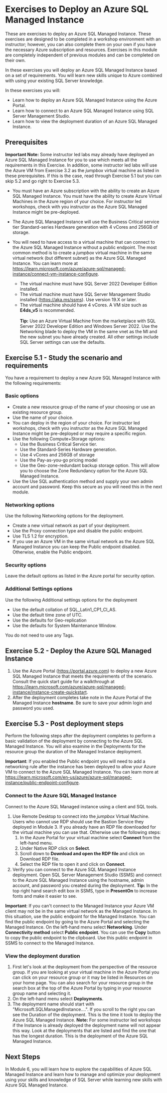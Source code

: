 # Exercises to Deploy an Azure SQL Managed Instance

These are exercises to deploy an Azure SQL Managed Instance. These exercises are designed to be completed in a workshop environment with an instructor; however, you can also complete them on your own if you have the necessary Azure subscription and resources. Exercises in this module are completely independent of previous modules and can be completed on their own.

In these exercises you will deploy an Azure SQL Managed Instance based on a set of requirements. You will learn new skills unique to Azure combined with using your existing SQL Server knowledge.

In these exercises you will:

- Learn how to deploy an Azure SQL Managed Instance using the Azure Portal.
- Learn how to connect to an Azure SQL Managed Instance using SQL Server Management Studio.
- Learn how to view the deployment duration of an Azure SQL Managed Instance.

## Prerequisites

**Important Note:** Some instructor led labs may already have deployed an Azure SQL Managed Instance for you to use which meets all the requirements in this Exercise. In addition, some instructor led labs will use the Azure VM from Exercise 3.2 as the *jumpbox* virtual machine as listed in these prerequisites. If this is the case, read through Exercise 5.1 but you can skip 5.2 and go right to Exercise 5.3.

- You must have an Azure subscription with the ability to create an Azure SQL Managed Instance. You must have the ability to create Azure Virtual Machines in the Azure region of your choice. For instructor led workshops, check with you instructor as the Azure SQL Managed Instance might be pre-deployed.
- The Azure SQL Managed Instance will use the Business Critical service tier Standard-series Hardware generation with 4 vCores and 256GB of storage.
- You will need to have access to a virtual machine that can connect to the Azure SQL Managed Instance without a public endpoint. The most common method is to create a *jumpbox* virtual machine in the same virtual network (but different subnet) as the Azure SQL Managed Instance. You can learn more at https://learn.microsoft.com/azure/azure-sql/managed-instance/connect-vm-instance-configure.

    - The virtual machine must have SQL Server 2022 Developer Edition installed.
    - The virtual machine must have SQL Server Management Studio installed (https://aka.ms/ssms). Use version 19.X or later.
    - The virtual machine should have 4 vCores. A VM size such as **E4ds_v5** is recommended.<br><br>
**Tip:** Use an Azure Virtual Machine from the marketplace with SQL Server 2022 Developer Edition and Windows Server 2022. Use the Networking blade to deploy the VM in the same vnet as the MI and the new subnet you have already created. All other settings include SQL Server settings can use the defaults.

## Exercise 5.1 - Study the scenario and requirements

You have a requirement to deploy a new Azure SQL Managed Instance with the following requirements:

### Basic options

- Create a new resource group of the name of your choosing or use an existing resource group.
- Use the name of your choice.
- You can deploy in the region of your choice. For instructor led workshops, check with you instructor as the Azure SQL Managed Instance might be pre-deployed or may require a specific region.
- Use the following Compute+Storage options:
    - Use the Business Critical Service tier.
    - Use the Standard-Series Hardware generation.
    - Use 4 vCores and 256GB of storage
    - Use the Pay-as-you-go pricing model
    - Use the Geo-zone-redundant backup storage option. This will allow you to choose the Zone Redundancy option for the Azure SQL Managed Instance.
- Use the Use SQL authentication method and supply your own admin account and password. Keep this secure as you will need this in the next module.

### Networking options

Use the following Networking options for the deployment.

- Create a new virtual network as part of your deployment.
- Use the Proxy connection type and disable the public endpoint.
- Use TLS 1.2 for encryption.
- If you use an Azure VM in the same virtual network as the Azure SQL Managed Instance you can keep the Public endpoint disabled. Otherwise, enable the Public endpoint.

### Security options

Leave the default options as listed in the Azure portal for security option.

### Additional Settings options

Use the following Additional settings options for the deployment

- Use the default collation of SQL_Latin1_CP1_CI_AS.
- Use the default time zone of UTC.
- Use the defaults for Geo-replication
- Use the defaults for System Maintenance Window.

You do not need to use any Tags.

## Exercise 5.2 - Deploy the Azure SQL Managed Instance

1. Use the Azure Portal (https://portal.azure.com) to deploy a new Azure SQL Managed Instance that meets the requirements of the scenario. Consult the quick start guide for a walkthrough at https://learn.microsoft.com/azure/azure-sql/managed-instance/instance-create-quickstart.
1. After the deployment completes take note in the Azure Portal of the Managed Instance **hostname**. Be sure to save your admin login and password you used.

## Exercise 5.3 - Post deployment steps

Perform the following steps after the deployment completes to perform a basic validation of the deployment by connecting to the Azure SQL Managed Instance. You will also examine in the Deployments for the resource group the duration of the Managed Instance deployment.

**Important**: If you enabled the Public endpoint you will need to add a networking rule after the instance has been deployed to allow your Azure VM to connect to the Azure SQL Managed Instance. You can learn more at https://learn.microsoft.com/en-us/azure/azure-sql/managed-instance/public-endpoint-configure.

### Connect to the Azure SQL Managed Instance

Connect to the Azure SQL Managed instance using a client and SQL tools.

1. Use Remote Desktop to connect into the *jumpbox* Virtual Machine. Users who cannot use RDP should use the Bastion Service they deployed in Module 3. If you already have an RDP file downloaded for the virtual machine you can use that. Otherwise use the following steps:
    1. In the Azure Portal for your virtual machine select **Connect** from the left-hand menu.
    1. Under Native RDP click on **Select**.
    1. Scroll down to **Download and open the RDP file** and click on Download RDP file.
    1. Select the RDP file to open it and click on **Connect**.
1. Verify you can connect to the Azure SQL Managed Instance deployment. Open SQL Server Management Studio (SSMS) and connect to the Azure SQL Managed Instance using the hostname, admin account, and password you created during the deployment. **Tip:**  In the top right hand search edit box in SSMS, type in **PresentOn** to increase fonts and make it easier to see.

**Important**: If you can't connect to the Managed Instance your Azure VM client may not be in the same virtual network as the Managed Instance. In this situation, use the public endpoint for the Managed Instance. You can find the public endpoint by going to the Azure Portal and selecting the Managed Instance. On the left-hand menu select **Networking**. Under **Connectivity method** select **Public endpoint**. You can use the **Copy** button to copy the public endpoint to the clipboard. Use this public endpoint in SSMS to connect to the Managed Instance.

### View the deployment duration

1. First let's look at the deployment from the perspective of the resource group. If you are looking at your virtual machine in the Azure Portal you can click on your resource group or it may be listed in Resources on your home page. You can also search for your resource group in the search box at the top of the Azure Portal by typing in your resource group name and selecting it.
1. On the left-hand menu select **Deployments**.
1. The deployment name should start with "Microsoft.SQLManagedInstance....". If you scroll to the right you can see the Duration of the deployment. This is the time it took to deploy the Azure SQL Managed Instance. **Note:** For some instructor led workshops if the Instance is already deployed the deployment name will not appear this way. Look at the deployments that are listed and find the one that has the longest duration. This is the deployment of the Azure SQL Managed Instance.

## Next Steps

In Module 6, you will learn how to explore the capabilities of Azure SQL Managed Instance and learn how to manage and optimize your deployment using your skills and knowledge of SQL Server while learning new skills with Azure SQL Managed Instance.